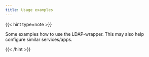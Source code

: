 ```yaml
---
title: Usage examples
---
```


{{< hint type=note >}}

Some examples how to use the LDAP-wrapper. This may also help configure similar services/apps.

{{< /hint >}}
